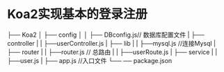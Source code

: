 # Koa2实现基本的登录注册 #

├── Koa2
│   ├── config
│   │   ├── DBconfig.js// 数据库配置文件
|   ├── controller
|   |   ├──userController.js
|   ├── lib
|   |   ├──mysql.js //连接Mysql
|   ├── router
|   |   ├──router.js // 总路由
|   |   ├──userRoute.js
|   ├── service
|   |   ├──user.js 
|   ├── app.js //入口文件
└── ── package.json